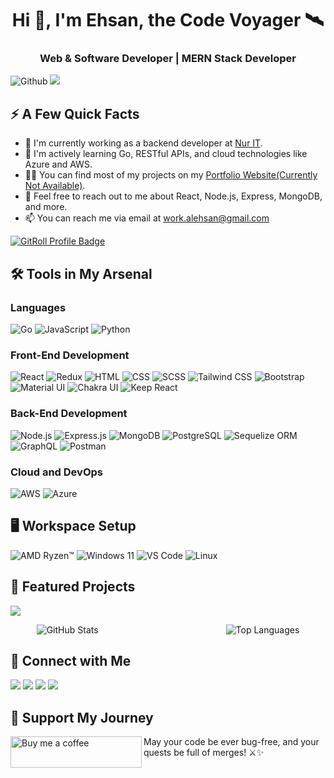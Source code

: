

<h1 align="center">Hi 👋, I'm Ehsan, the Code Voyager 🛰️</h1>
<h3 align="center">Web & Software Developer | MERN Stack Developer</h3>

![Github](https://img.shields.io/github/followers/eCodeVoyager?label=Follow&style=social) ![](https://komarev.com/ghpvc/?username=eCodeVoyager&color=0078C2)

<h2>⚡️ A Few Quick Facts</h2>

<ul>
<li>🔭 I'm currently working as a backend developer at <a href="https://github.com/nur-it">Nur IT</a>.</li>
<li>🧐 I'm actively learning Go, RESTful APIs, and cloud technologies like Azure and AWS.</li>
<li>👨‍💻 You can find most of my projects on my <a href="https://ecodevoyager.netlify.app/">Portfolio Website(Currently Not Available)</a>.</li>
<li>💬 Feel free to reach out to me about React, Node.js, Express, MongoDB, and more.</li>
<li>📫 You can reach me via email at <a href="mailto:work.alehsan@gmail.com">work.alehsan@gmail.com</a></li>
</ul>
<a href="https://gitroll.io/profile/ukber4CbmRHcDlYPLimh3NlQP74N2" target="_blank"><img src="https://gitroll.io/api/badges/profiles/v1/ukber4CbmRHcDlYPLimh3NlQP74N2" alt="GitRoll Profile Badge"/></a>

## 🛠️ Tools in My Arsenal

### Languages

![Go](https://img.shields.io/badge/Go-00ADD8?style=for-the-badge&logo=go&logoColor=white)
![JavaScript](https://img.shields.io/badge/JavaScript-323330?style=for-the-badge&logo=javascript&logoColor=F7DF1E)
![Python](https://img.shields.io/badge/Python-3776AB?style=for-the-badge&logo=python&logoColor=white)

### Front-End Development

![React](https://img.shields.io/badge/React-20232A?style=for-the-badge&logo=react&logoColor=61DAFB)
![Redux](https://img.shields.io/badge/Redux-593D88?style=for-the-badge&logo=redux&logoColor=white)
![HTML](https://img.shields.io/badge/HTML5-E34F26?style=for-the-badge&logo=html5&logoColor=white)
![CSS](https://img.shields.io/badge/CSS3-1572B6?style=for-the-badge&logo=css3&logoColor=white)
![SCSS](https://img.shields.io/badge/Sass-CC6699?style=for-the-badge&logo=sass&logoColor=white)
![Tailwind CSS](https://img.shields.io/badge/Tailwind_CSS-06B6D4?style=for-the-badge&logo=tailwind-css&logoColor=white)
![Bootstrap](https://img.shields.io/badge/Bootstrap-563D7C?style=for-the-badge&logo=bootstrap&logoColor=white)
![Material UI](https://img.shields.io/badge/Material_UI-0081CB?style=for-the-badge&logo=mui&logoColor=white)
![Chakra UI](https://img.shields.io/badge/Chakra_UI-319795?style=for-the-badge&logo=chakra-ui&logoColor=white)
![Keep React](https://img.shields.io/badge/Keep%20React-0081CB?style=for-the-badge&logo=kaios&logoColor=white)

### Back-End Development

![Node.js](https://img.shields.io/badge/Node.js-74AC5F?style=for-the-badge&logo=node.js&logoColor=white)
![Express.js](https://img.shields.io/badge/Express.js-051A5C?style=for-the-badge&logo=express&logoColor=white)
![MongoDB](https://img.shields.io/badge/MongoDB-00EB63?style=for-the-badge&logo=mongodb&logoColor=white)
![PostgreSQL](https://img.shields.io/badge/PostgreSQL-31648C?style=for-the-badge&logo=postgresql&logoColor=white)
![Sequelize ORM](https://img.shields.io/badge/Sequelize-52B0E7?style=for-the-badge&logo=sequelize&logoColor=white)
![GraphQL](https://img.shields.io/badge/GraphQL-E434AA?style=for-the-badge&logo=graphql&logoColor=white)
![Postman](https://img.shields.io/badge/Postman-FF6C37?style=for-the-badge&logo=postman&logoColor=white)

### Cloud and DevOps

![AWS](https://img.shields.io/badge/AWS-232F3E?style=for-the-badge&logo=amazonwebservices&logoColor=white)
![Azure](https://img.shields.io/badge/Azure-0078D4?style=for-the-badge&logo=microsoft-azure&logoColor=white)

## 🖥️ Workspace Setup

![AMD Ryzen™](https://img.shields.io/badge/AMD-Ryzen™-0071C5?style=for-the-badge&logo=amd&logoColor=white)
![Windows 11](https://img.shields.io/badge/Windows_11-0078D6?style=for-the-badge&logo=windows&logoColor=white)
![VS Code](https://img.shields.io/badge/VS_Code-007ACC?style=for-the-badge&logo=Visual-Studio-Code&logoColor=white)
![Linux](https://img.shields.io/badge/Linux-FCC624?style=for-the-badge&logo=linux&logoColor=black)


## 🌟 Featured Projects
<a href="https://www.linkedin.com/" target="_blank"><img src="https://img.shields.io/badge/Project-7ed6ca?style=for-the-badge&logo=polymerproject&logoColor=black"/></a>


<div align="center">
  <img src="https://github-readme-stats.vercel.app/api?username=eCodeVoyager&show_icons=true&theme=radical" alt="GitHub Stats" style="margin-right: 200px;" />
  <img src="https://github-readme-stats.vercel.app/api/top-langs/?username=eCodeVoyager&layout=compact&theme=radical" alt="Top Languages" />
</div>

## 🌟 Connect with Me

<a href="https://www.linkedin.com/in/al-ehsan/" target="_blank"><img src="https://img.shields.io/badge/LinkedIn-0077B5?style=for-the-badge&logo=LinkedIn&logoColor=white"/></a>
<a href="https://x.com/" target="_blank"><img src="https://img.shields.io/badge/-1DA1F2?style=for-the-badge&logo=X&logoColor=white"/></a>
<a href="https://www.facebook.com/rootking0" target="_blank"><img src="https://img.shields.io/badge/Facebook-1877F2?style=for-the-badge&logo=Facebook&logoColor=white"/></a>
<a href="https://www.instagram.com/__eh_s_an___/" target="_blank"><img src="https://img.shields.io/badge/Instagram-d62976?style=for-the-badge&logo=Instagram&logoColor=white"/></a>



## 🚀 Support My Journey

<p><a href="https://www.buymeacoffee.com/ehsanCodeVoyager"> <img align="left" src="https://cdn.buymeacoffee.com/buttons/v2/default-yellow.png" height="50" width="210" alt="Buy me a coffee" /></a></p>

May your code be ever bug-free, and your quests be full of merges! ⚔️✨


